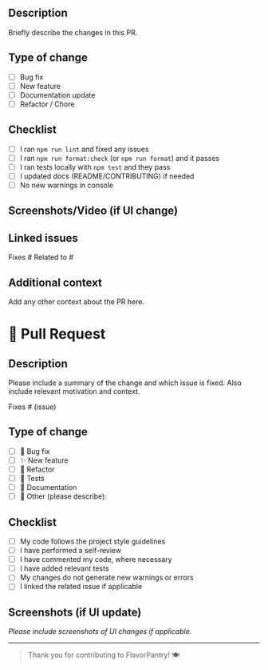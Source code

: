 ## Description

Briefly describe the changes in this PR.

## Type of change

- [ ] Bug fix
- [ ] New feature
- [ ] Documentation update
- [ ] Refactor / Chore

## Checklist

- [ ] I ran `npm run lint` and fixed any issues
- [ ] I ran `npm run format:check` (or `npm run format`) and it passes
- [ ] I ran tests locally with `npm test` and they pass
- [ ] I updated docs (README/CONTRIBUTING) if needed
- [ ] No new warnings in console

## Screenshots/Video (if UI change)

<!-- drag & drop images or videos here -->

## Linked issues

Fixes #
Related to #

## Additional context

Add any other context about the PR here.

# 🚀 Pull Request

## Description

Please include a summary of the change and which issue is fixed. Also include relevant motivation and context.

Fixes # (issue)

## Type of change

- [ ] 🐛 Bug fix
- [ ] ✨ New feature
- [ ] 🔧 Refactor
- [ ] 🧪 Tests
- [ ] 📝 Documentation
- [ ] 🔁 Other (please describe):

## Checklist

- [ ] My code follows the project style guidelines
- [ ] I have performed a self-review
- [ ] I have commented my code, where necessary
- [ ] I have added relevant tests
- [ ] My changes do not generate new warnings or errors
- [ ] I linked the related issue if applicable

## Screenshots (if UI update)

_Please include screenshots of UI changes if applicable._

---

> Thank you for contributing to  FlavorPantry! 🍽️
